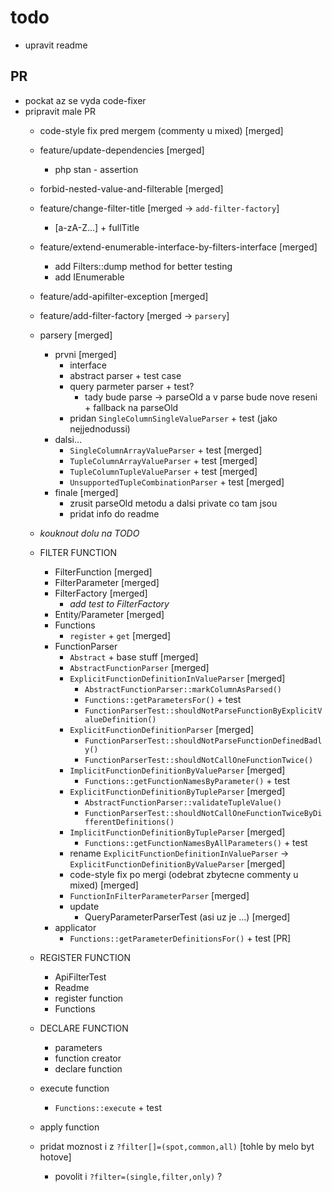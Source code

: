 todo
====

- upravit readme

## PR
- pockat az se vyda code-fixer
- pripravit male PR
    - code-style fix pred mergem (commenty u mixed)         [merged]
    - feature/update-dependencies                           [merged]
        - php stan - assertion
    - forbid-nested-value-and-filterable                    [merged]
    - feature/change-filter-title                           [merged -> `add-filter-factory`]
        - [a-zA-Z...] + fullTitle
    - feature/extend-enumerable-interface-by-filters-interface [merged]
        - add Filters::dump method for better testing
        - add IEnumerable
    - feature/add-apifilter-exception                       [merged]
    - feature/add-filter-factory                            [merged -> `parsery`]
    
    - parsery                                               [merged]
        - prvni                                             [merged]
            - interface
            - abstract parser + test case
            - query parmeter parser + test?
                - tady bude parse -> parseOld a v parse bude nove reseni + fallback na parseOld
            - pridan `SingleColumnSingleValueParser` + test (jako nejjednodussi)
        - dalsi...
            - `SingleColumnArrayValueParser` + test         [merged]
            - `TupleColumnArrayValueParser` + test          [merged]
            - `TupleColumnTupleValueParser` + test          [merged]
            - `UnsupportedTupleCombinationParser` + test    [merged]
        - finale                                            [merged]
            - zrusit parseOld metodu a dalsi private co tam jsou
            - pridat info do readme
    
    - _kouknout dolu na TODO_
    
    - FILTER FUNCTION
        - FilterFunction                                    [merged]
        - FilterParameter                                   [merged]
        - FilterFactory                                     [merged]
            - *add test to FilterFactory*
        - Entity/Parameter                                  [merged]
        - Functions
            - `register` + `get`                            [merged]
        - FunctionParser
            - `Abstract` + base stuff                       [merged]
            - `AbstractFunctionParser`                      [merged]
            - `ExplicitFunctionDefinitionInValueParser`     [merged]
                + `AbstractFunctionParser::markColumnAsParsed()`
                + `Functions::getParametersFor()` + test
                + `FunctionParserTest::shouldNotParseFunctionByExplicitValueDefinition()`
            - `ExplicitFunctionDefinitionParser`            [merged]
                + `FunctionParserTest::shouldNotParseFunctionDefinedBadly()`
                + `FunctionParserTest::shouldNotCallOneFunctionTwice()`
            - `ImplicitFunctionDefinitionByValueParser`     [merged]
                + `Functions::getFunctionNamesByParameter()` + test
            - `ExplicitFunctionDefinitionByTupleParser`     [merged]
                + `AbstractFunctionParser::validateTupleValue()`
                + `FunctionParserTest::shouldNotCallOneFunctionTwiceByDifferentDefinitions()`
            - `ImplicitFunctionDefinitionByTupleParser`     [merged]
                + `Functions::getFunctionNamesByAllParameters()` + test
            - rename `ExplicitFunctionDefinitionInValueParser` -> `ExplicitFunctionDefinitionByValueParser` [merged]
            - code-style fix po mergi (odebrat zbytecne commenty u mixed) [merged]
            - `FunctionInFilterParameterParser`             [merged]
            - update
                - QueryParameterParserTest (asi uz je ...)  [merged]
        - applicator
            + `Functions::getParameterDefinitionsFor()` + test [PR]

    - REGISTER FUNCTION
        - ApiFilterTest
        - Readme
        - register function
        - Functions
    
    - DECLARE FUNCTION
        - parameters
        - function creator
        - declare function
    
    - execute function
        + `Functions::execute` + test
    - apply function
    
    - pridat moznost i z `?filter[]=(spot,common,all)`      [tohle by melo byt hotove]
        - povolit i `?filter=(single,filter,only)` ?
